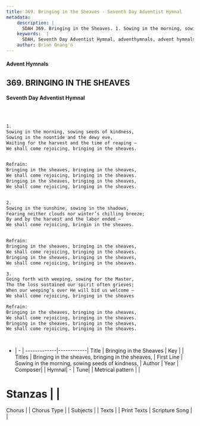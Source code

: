 ```yaml
---
title: 369. Bringing in the Sheaves - Seventh Day Adventist Hymnal
metadata:
    description: |
      SDAH 369. Bringing in the Sheaves. 1. Sowing in the morning, sowing seeds of kindness, Sowing in the noontide and the dewy eve, Waiting for the harvest and the time of reaping – We shall come rejoicing, bringing in the sheaves. 
    keywords:  |
      SDAH, Seventh Day Adventist Hymnal, adventhymnals, advent hymnals, Bringing in the Sheaves, Sowing in the morning, sowing seeds of kindness, ,Bringing in the sheaves, bringing in the sheaves,
    author: Brian Onang'o
---
```


#### Advent Hymnals
## 369. BRINGING IN THE SHEAVES
#### Seventh Day Adventist Hymnal

```txt



1.
Sowing in the morning, sowing seeds of kindness,
Sowing in the noontide and the dewy eve,
Waiting for the harvest and the time of reaping –
We shall come rejoicing, bringing in the sheaves.


Refrain:
Bringing in the sheaves, bringing in the sheaves,
We shall come rejoicing, bringing in the sheaves.
Bringing in the sheaves, bringing in the sheaves,
We shall come rejoicing, bringing in the sheaves.


2.
Sowing in the sunshine, sowing in the shadows,
Fearing neither clouds nor winter’s chilling breeze;
By and by the harvest and the labor ended –
We shall come rejoicing, bringin in the sheaves.


Refrain:
Bringing in the sheaves, bringing in the sheaves,
We shall come rejoicing, bringing in the sheaves.
Bringing in the sheaves, bringing in the sheaves,
We shall come rejoicing, bringing in the sheaves.

3.
Going forth with weeping, sowing for the Master,
Tho the loss sustained our spirit often grieves;
When our weeping’s over He will bid us welcome –
We shall come rejoicing, bringing in the sheaves

Refrain:
Bringing in the sheaves, bringing in the sheaves,
We shall come rejoicing, bringing in the sheaves.
Bringing in the sheaves, bringing in the sheaves,
We shall come rejoicing, bringing in the sheaves.




```

- |   -  |
-------------|------------|
Title | Bringing in the Sheaves |
Key |  |
Titles | Bringing in the sheaves, bringing in the sheaves, |
First Line | Sowing in the morning, sowing seeds of kindness, |
Author | 
Year | 
Composer|  |
Hymnal|  - |
Tune|  |
Metrical pattern | |
# Stanzas |  |
Chorus |  |
Chorus Type |  |
Subjects |  |
Texts |  |
Print Texts | 
Scripture Song |  |
  
